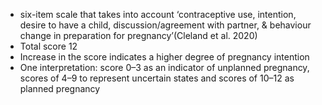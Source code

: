 - six-item scale that takes into account ‘contraceptive use, intention, desire to have a child, discussion/agreement with partner, & behaviour change in preparation for pregnancy’(Cleland et al. 2020)
- Total score 12
- Increase in the score indicates a higher degree of pregnancy intention
- One interpretation: score 0–3 as an indicator of unplanned pregnancy, scores of 4–9 to represent uncertain states and scores of 10–12 as planned pregnancy